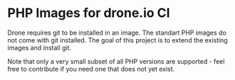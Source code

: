 # PHP Images for drone.io CI
Drone requires git to be installed in an image. The standart PHP images do not come with git 
installed.
The goal of this project is to extend the existing images and install git.

Note that only a very small subset of all PHP versions are supported - feel free to contribute 
if you need one that does not yet exist.
